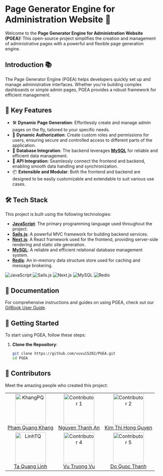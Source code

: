 # Page Generator Engine for Administration Website 🚀

Welcome to the **Page Generator Engine for Administration Website (PGEA)**! This open-source project simplifies the creation and management of administrative pages with a powerful and flexible page generation engine.

## Introduction 📚

The Page Generator Engine (PGEA) helps developers quickly set up and manage administrative interfaces. Whether you're building complex dashboards or simple admin pages, PGEA provides a robust framework for efficient management.

## 🌈 Key Features

- 🛠️ **Dynamic Page Generation**: Effortlessly create and manage admin pages on the fly, tailored to your specific needs.
- 🔐 **Dynamic Authorization**: Create custom roles and permissions for users, ensuring secure and controlled access to different parts of the application.
- 💾 **Database Integration**: The backend leverages **[MySQL](https://www.mysql.com/)** for reliable and efficient data management.
- 🔄 **API Integration**: Seamlessly connect the frontend and backend, enabling smooth data handling and synchronization.
- 📦 **Extensible and Modular**: Both the frontend and backend are designed to be easily customizable and extendable to suit various use cases.

## 🛠️ Tech Stack

This project is built using the following technologies:

- **[JavaScript](https://developer.mozilla.org/en-US/docs/Web/JavaScript)**: The primary programming language used throughout the project.
- **[Sails.js](https://sailsjs.com/)**: A powerful MVC framework for building backend services.
- **[Next.js](https://nextjs.org/)**: A React framework used for the frontend, providing server-side rendering and static site generation.
- **[MySQL](https://www.mysql.com/)**: A reliable and efficient relational database management system.
- **[Redis](https://redis.io/)**: An in-memory data structure store used for caching and message brokering.

![JavaScript](https://img.shields.io/badge/-JavaScript-F7DF1E?style=for-the-badge&logo=javascript&logoColor=black) ![Sails.js](https://img.shields.io/badge/-Sails.js-0b334d?style=for-the-badge&logo=sails.js&logoColor=white) ![Next.js](https://img.shields.io/badge/-Next.js-000000?style=for-the-badge&logo=next.js&logoColor=white) ![MySQL](https://img.shields.io/badge/-MySQL-4479A1?style=for-the-badge&logo=mysql&logoColor=white) ![Redis](https://img.shields.io/badge/-Redis-DC382D?style=for-the-badge&logo=redis&logoColor=white)
## 📖 Documentation

For comprehensive instructions and guides on using PGEA, check out our [GitBook User Guide](https://quanglinhtas-organization.gitbook.io/pgea-user-guide).

## 🚀 Getting Started

To start using PGEA, follow these steps:

1. **Clone the Repository**:
   ```bash
   git clone https://github.com/vuvu15202/PGEA.git
   cd PGEA
   
## 👥 Contributors

Meet the amazing people who created this project:

<table>
  <tr>
    <td align="center">
      <img src="https://avatars.githubusercontent.com/u/20201841?v=4" width="100px;" alt="KhangPQ"/>
      <br />
      <a href="[https://github.com/vuvu15202](https://github.com/khangpqvn)">Pham Quang Khang</a>
    </td>
    <td align="center">
      <img src="https://avatars.githubusercontent.com/u/2345678?v=4" width="100px;" alt="Contributor 1"/>
      <br />
      <a href="https://github.com/username1">Nguyen Thanh An</a>
    </td>
    <td align="center">
      <img src="https://avatars.githubusercontent.com/u/3456789?v=4" width="100px;" alt="Contributor 2"/>
      <br />
      <a href="https://github.com/username2">Kim Thi Hong Quyen</a>
    </td>
  </tr>
  <tr>
    <td align="center">
      <img src="https://avatars.githubusercontent.com/u/119463897?s=400&u=7400bf30a461f4a368bdc39bfc6d18d43c340704&v=4" width="100px;" alt="LinhTQ"/>
      <br />
      <a href="[https://github.com/username3](https://github.com/L1N6)">Ta Quang Linh</a>
    </td>
    <td align="center">
      <img src="https://avatars.githubusercontent.com/u/5678901?v=4" width="100px;" alt="Contributor 4"/>
      <br />
      <a href="https://github.com/username4">Vu Truong Vu</a>
    </td>
    <td align="center">
      <img src="https://avatars.githubusercontent.com/u/6789012?v=4" width="100px;" alt="Contributor 5"/>
      <br />
      <a href="https://github.com/username5">Do Quoc Thanh</a>
    </td>
  </tr>
</table>
